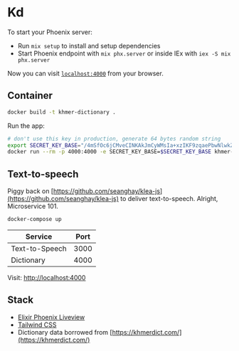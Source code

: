 # Kd

To start your Phoenix server:

- Run `mix setup` to install and setup dependencies
- Start Phoenix endpoint with `mix phx.server` or inside IEx with `iex -S mix phx.server`

Now you can visit [`localhost:4000`](http://localhost:4000) from your browser.

## Container

```bash
docker build -t khmer-dictionary .
```

Run the app:

```bash
# don't use this key in production, generate 64 bytes random string
export SECRET_KEY_BASE="/4mSfOc6jCMveCINKAkJmCyWMsIa+xzIKF9zqaePbwNlwkZSuFDqMxhhWYdy77et"
docker run --rm -p 4000:4000 -e SECRET_KEY_BASE=$SECRET_KEY_BASE khmer-dictionary
```

## Text-to-speech

Piggy back on [https://github.com/seanghay/klea-js](https://github.com/seanghay/klea-js) to deliver text-to-speech. Alright, Microservice 101.

```bash
docker-compose up
```

| Service        | Port |
| -------------- | ---- |
| Text-to-Speech | 3000 |
| Dictionary     | 4000 |

Visit: [http://localhost:4000](http://localhost:4000)

## Stack

- [Elixir Phoenix Liveview](https://hexdocs.pm/phoenix_live_view/welcome.html)
- [Tailwind CSS](https://tailwindcss.com/docs/installation)
- Dictionary data borrowed from [https://khmerdict.com/](https://khmerdict.com/)
